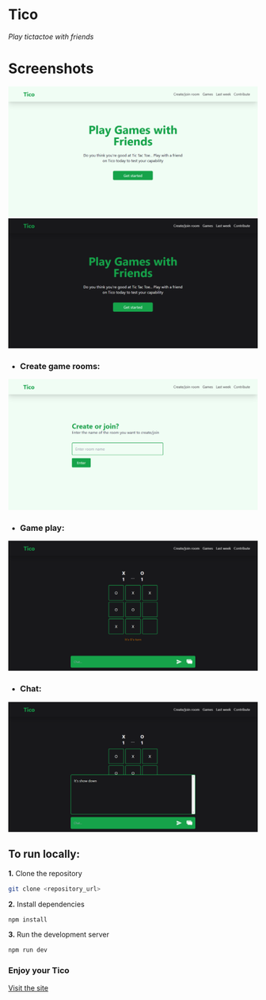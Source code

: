 # Tico
_Play tictactoe with friends_

# Screenshots

<img src="./public/shots/home_light.png" />
<img src="./public/shots/home.png" />

- ### Create game rooms:
<img src="./public/shots/room.png" />

- ### Game play:
<img src="./public/shots/game.png" />

- ### Chat:
<img src="./public/shots/chat.png" />

## To run locally:
**1.** Clone the repository 
```sh
git clone <repository_url>
```

**2.** Install dependencies 
```sh
npm install
```

**3.** Run the development server 
```sh
npm run dev
```
### Enjoy your Tico
[Visit the site](https://silent-lofty-geese.glitch.me)